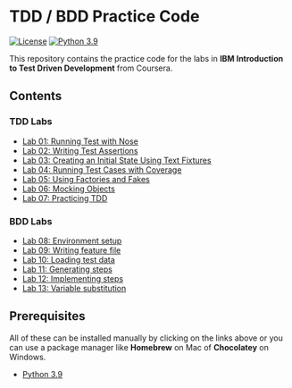 # TDD / BDD Practice Code

[![License](https://img.shields.io/badge/License-Apache%202.0-blue.svg)](https://opensource.org/licenses/Apache-2.0)
[![Python 3.9](https://img.shields.io/badge/Python-3.9-green.svg)](https://shields.io/)

This repository contains the practice code for the labs in **IBM Introduction to Test Driven Development** from Coursera. 
## Contents

### TDD Labs

- [Lab 01: Running Test with Nose](./01_running_tests_with_nose/README.md)
- [Lab 02: Writing Test Assertions](./02_writing_test_assertions/README.md)
- [Lab 03: Creating an Initial State Using Text Fixtures](./03_test_fixtures/README.md)
- [Lab 04: Running Test Cases with Coverage](./04_test_coverage/README.md)
- [Lab 05: Using Factories and Fakes](./05_factories_and_fakes/README.md)
- [Lab 06: Mocking Objects](./06_mocking_objects/README.md)
- [Lab 07: Practicing TDD](./07_practicing_tdd/README.md)

### BDD Labs

- [Lab 08: Environment setup](labs/08_environment_setup)
- [Lab 09: Writing feature file](labs/09_writing_feature_files)
- [Lab 10: Loading test data](labs/10_loading_test_data)
- [Lab 11: Generating steps](labs/11_generating_steps)
- [Lab 12: Implementing steps](labs/12_implementing_steps)
- [Lab 13: Variable substitution](labs/13_variable_substitution)

## Prerequisites

All of these can be installed manually by clicking on the links above or you can use a package manager like **Homebrew** on Mac of **Chocolatey** on Windows.

- [Python 3.9](https://www.python.org/downloads/)




